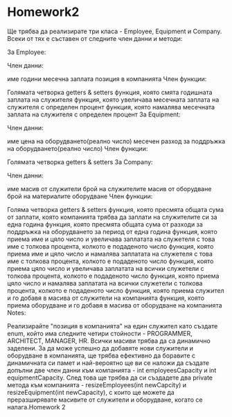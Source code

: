 # Homework2
Ще трябва да реализирате три класа - Employee, Equipment и Company. Всеки от тях е съставен от следните член данни и методи:

За Employee:

Член данни:

име
години
месечна заплата
позиция в компанията
Член функции:

Голямата четворка
getters & setters
функция, която смята годишната заплата на служителя
функция, която увеличава месечната заплата на служителя с определен процент
функция, която намалява месечната заплата на служителя с определен процент
За Equipment:

Член данни:

име
цена на оборудването(реално число)
месечен разход за поддръжка на оборудването(реално число)
Член функции:

Голямата четворка
getters & setters
За Company:

Член данни:

име
масив от служители
брой на служителите
масив от оборудване
брой на материалите оборудване
Член функции:

Голяма четворка
getters & setters
функция, която пресмята общата сума от заплати, която компанията трябва да заплати на служителите си за една година
функция, която пресмята общата сума от разходи за поддръжка на оборудването за период от една година
функция, която приема име и цяло число и увеличава заплатата на служетеля с това име с толкова процента, колкото е подаденото число
функция, която приема име и цяло число и намалява заплатата на служетеля с това име с толкова процента, колкото е подаденото число
функция, която приема цяло число и увеличава заплатата на всички служетели с толкова процента, колкото е подаденото число
функция, която приема цяло число и намалява заплатата на всички служетели с толкова процента, колкото е подаденото число
функция, която приема служител и го добавя в масива от служители на компанията
функция, която приема оборудване и го добавя в масива от оборудване на компанията
Notes:

Реализирайте "позиция в компанията" на един служител като създате enum, който има следните четири стойности - PROGRAMMER, ARCHITECT, MANAGER, HR.
Всички масиви трябва да са динамично заделени.
За да може успешно да добавяте нови служители и оборудване в компанията, ще трябва ефективно да боравите с динамичната си памет и най-вероятно ще ви се наложи да създате допълни две член данни към компанията - int employeesCapacity и int equipmentCapacity. След това ще трябва да си създадете двa private метода към компанията - resizeEmployees(int newCapcity) и resizeEquipment(int newCapacity), с които ще можете да преразширявате масивите от служители и оборудване, когато се налага.Homework 2
